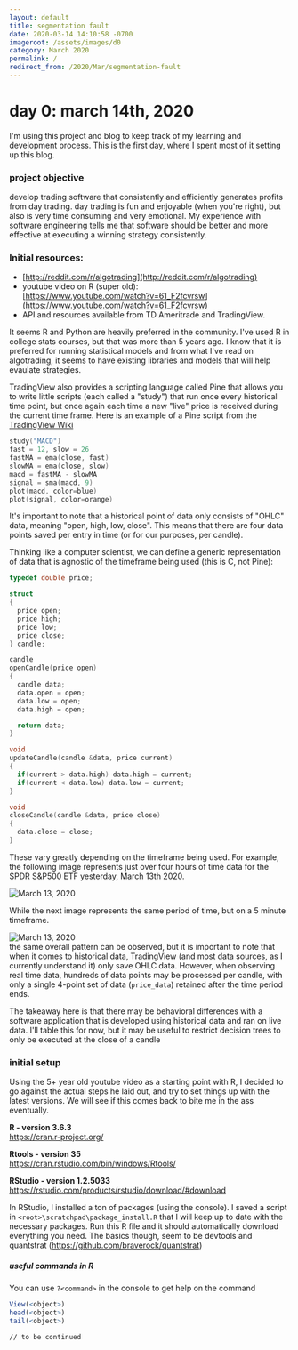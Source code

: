 ```yaml
---
layout: default
title: segmentation fault
date: 2020-03-14 14:10:58 -0700
imageroot: /assets/images/d0
category: March 2020
permalink: /
redirect_from: /2020/Mar/segmentation-fault
---
```


# day 0: march 14th, 2020

I'm using this project and blog to keep track of my learning and development process. This is the first day, where I spent most of it setting up this blog.

### project objective

develop trading software that consistently and efficiently generates profits from day trading. day trading is fun and enjoyable (when you're right), but also is very time consuming and very emotional. My experience with software engineering tells me that software should be better and more effective at executing a winning strategy consistently.

### Initial resources:  
- [http://reddit.com/r/algotrading](http://reddit.com/r/algotrading)  
- youtube video on R (super old):  
[https://www.youtube.com/watch?v=61_F2fcvrsw](https://www.youtube.com/watch?v=61_F2fcvrsw)  
- API and resources available from TD Ameritrade and TradingView.  

It seems R and Python are heavily preferred in the community. I've used R in college stats courses, but that was more than 5 years ago. I know that it is preferred for running statistical models and from what I've read on algotrading, it seems to have existing libraries and models that will help evaulate strategies.

TradingView also provides a scripting language called Pine that allows you to write little scripts (each called a "study") that run once every historical time point, but once again each time a new "live" price is received during the current time frame. Here is an example of a Pine script from the [TradingView Wiki](https://www.tradingview.com/wiki/Example_of_an_Indicator_in_Pine)

```c
study("MACD")
fast = 12, slow = 26
fastMA = ema(close, fast)
slowMA = ema(close, slow)
macd = fastMA - slowMA
signal = sma(macd, 9)
plot(macd, color=blue)
plot(signal, color=orange)
```

It's important to note that a historical point of data only consists of "OHLC" data, meaning "open, high, low, close". This means that there are four data points saved per entry in time (or for our purposes, per candle). 

Thinking like a computer scientist, we can define a generic representation of data that is agnostic of the timeframe being used (this is C, not Pine):

```c
typedef double price;

struct 
{
  price open;
  price high;
  price low;
  price close;
} candle;

candle
openCandle(price open)
{
  candle data;
  data.open = open;
  data.low = open;
  data.high = open;

  return data;
}

void
updateCandle(candle &data, price current)
{
  if(current > data.high) data.high = current;
  if(current < data.low) data.low = current;
}

void
closeCandle(candle &data, price close)
{
  data.close = close;
}
```

 These vary greatly depending on the timeframe being used. For example, the following image represents just over four hours of time data for the SPDR S&P500 ETF yesterday, March 13th 2020.

![March 13, 2020]({{site.images}}d0/march-13-2020-minute.png)

While the next image represents the same period of time, but on a 5 minute timeframe.

![March 13, 2020]({{site.images}}d0/march-13-2020-5minute.png)  
the same overall pattern can be observed, but it is important to note that when it comes to historical data, TradingView (and most data sources, as I currently understand it) only save OHLC data. However, when observing real time data, hundreds of data points may be processed per candle, with only a single 4-point set of data (`price_data`) retained after the time period ends.

The takeaway here is that there may be behavioral differences with a software application that is developed using historical data and ran on live data. I'll table this for now, but it may be useful to restrict decision trees to only be executed at the close of a candle

### initial setup

Using the 5+ year old youtube video as a starting point with R, I decided to go against the actual steps he laid out, and try to set things up with the latest versions. We will see if this comes back to bite me in the ass eventually.

**R - version 3.6.3**  
https://cran.r-project.org/

**Rtools - version 35**  
https://cran.rstudio.com/bin/windows/Rtools/

**RStudio - version 1.2.5033**  
https://rstudio.com/products/rstudio/download/#download

In RStudio, I installed a ton of packages (using the console). I saved a script in `<root>\scratchpad\package_install.R` that I will keep up to date with the necessary packages. Run this R file and it should automatically download everything you need. The basics though, seem to be devtools and quantstrat (https://github.com/braverock/quantstrat)

##### useful commands in R

You can use `?<command>` in the console to get help on the command

```r
View(<object>)
head(<object>)
tail(<object>)
```

`// to be continued`